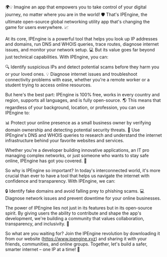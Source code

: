 🌍💡 Imagine an app that empowers you to take control of your digital journey, no matter where you are in the world! 🛡️ That's IPEngine, the ultimate open-source global networking utility app that's changing the game for users everywhere. 📈

At its core, IPEngine is a powerful tool that helps you look up IP addresses and domains, run DNS and WHOIS queries, trace routes, diagnose internet issues, and monitor your network setup. 💻 But its value goes far beyond just technical capabilities. With IPEngine, you can:

🔍 Identify suspicious IPs and detect potential scams before they harm you or your loved ones.
💡 Diagnose internet issues and troubleshoot connectivity problems with ease, whether you're a remote worker or a student trying to access online resources.

But here's the best part: IPEngine is 100% free, works in every country and region, supports all languages, and is fully open-source. 🌎 This means that regardless of your background, location, or profession, you can use IPEngine to:

📊 Protect your online presence as a small business owner by verifying domain ownership and detecting potential security threats.
💼 Use IPEngine's DNS and WHOIS queries to research and understand the internet infrastructure behind your favorite websites and services.

Whether you're a developer building innovative applications, an IT pro managing complex networks, or just someone who wants to stay safe online, IPEngine has got you covered. 🚀

So why is IPEngine so important? In today's interconnected world, it's more crucial than ever to have a tool that helps us navigate the internet with confidence and transparency. With IPEngine, we can:

🔒 Identify fake domains and avoid falling prey to phishing scams.
💻 Diagnose network issues and prevent downtime for your online businesses.

The power of IPEngine lies not just in its features but in its open-source spirit. By giving users the ability to contribute and shape the app's development, we're building a community that values collaboration, transparency, and inclusivity. 🌈

So what are you waiting for? Join the IPEngine revolution by downloading it from our website (https://www.ipengine.xyz) and sharing it with your friends, communities, and online groups. Together, let's build a safer, smarter internet – one IP at a time! 🚀